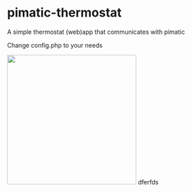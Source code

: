 # pimatic-thermostat
A simple thermostat (web)app that communicates with pimatic

Change config.php to your needs

<img src="https://i.imgur.com/BiqE1iy.jpg" width="300">
dferfds